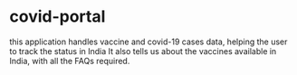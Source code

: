 # covid-portal
this application handles vaccine and covid-19 cases data, helping the user to track the status in India
It also tells us about the vaccines available in India, with all the FAQs required.
